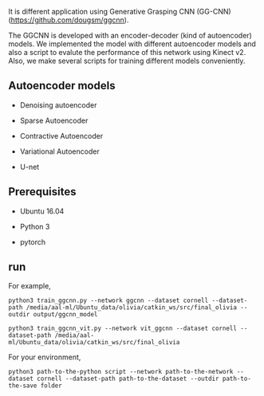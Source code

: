It is different application using Generative Grasping CNN (GG-CNN) (https://github.com/dougsm/ggcnn).

The GGCNN is developed with an encoder-decoder (kind of autoencoder) models. We implemented the model with different autoencoder models and also a script to evalute the performance of this network using Kinect v2. Also, we make several scripts for training different models conveniently.  



## Autoencoder models 
* Denoising autoencoder

* Sparse Autoencoder

* Contractive Autoencoder

* Variational Autoencoder

* U-net


## Prerequisites
* Ubuntu 16.04

* Python 3

* pytorch

## run
For example,
```
python3 train_ggcnn.py --network ggcnn --dataset cornell --dataset-path /media/aal-ml/Ubuntu_data/olivia/catkin_ws/src/final_olivia --outdir output/ggcnn_model
```
```
python3 train_ggcnn_vit.py --network vit_ggcnn --dataset cornell --dataset-path /media/aal-ml/Ubuntu_data/olivia/catkin_ws/src/final_olivia
```
For your environment,
```
python3 path-to-the-python script --network path-to-the-network --dataset cornell --dataset-path path-to-the-dataset --outdir path-to-the-save folder
```


